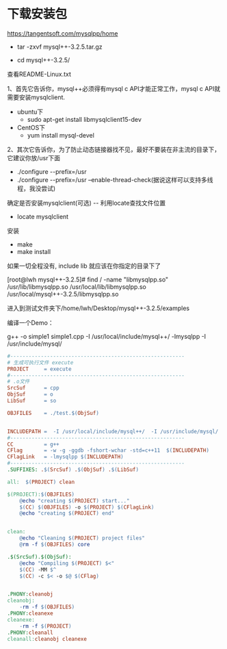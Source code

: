 # 下载安装包

https://tangentsoft.com/mysqlpp/home 

- tar -zxvf mysql++-3.2.5.tar.gz 

- cd mysql++-3.2.5/





查看README-Linux.txt

1、首先它告诉你，mysql++必须得有mysql c API才能正常工作，mysql c API就需要安装mysqlclient.

- ubuntu下
  - sudo apt-get install libmysqlclient15-dev
- CentOS下
  - yum install mysql-devel

2、其次它告诉你，为了防止动态链接器找不见，最好不要装在非主流的目录下，它建议你放/usr下面

- ./configure --prefix=/usr
- ./configure --prefix=/usr –enable-thread-check(据说这样可以支持多线程，我没尝试)  

确定是否安装mysqlclient(可选) -- 利用locate查找文件位置

- locate mysqlclient





安装

- make
- make install



如果一切全程没有, include  lib 就应该在你指定的目录下了



[root@lwh mysql++-3.2.5]# find / -name "libmysqlpp.so"
/usr/lib/libmysqlpp.so
/usr/local/lib/libmysqlpp.so
/usr/local/mysql++-3.2.5/libmysqlpp.so



进入到测试文件夹下/home/lwh/Desktop/mysql++-3.2.5/examples

编译一个Demo：

g++ -o simple1 simple1.cpp -I /usr/local/include/mysql++/ -lmysqlpp -I /usr/include/mysql/ 





```makefile
#---------------------------------------------------------
# 生成可执行文件 execute
PROJECT     = execute
#---------------------------------------------------------
# .o文件
SrcSuf      = cpp
ObjSuf      = o
LibSuf      = so

OBJFILES    = ./test.$(ObjSuf)


INCLUDEPATH =  -I /usr/local/include/mysql++/  -I /usr/include/mysql/ 
#---------------------------------------------------------
CC          = g++
CFlag       = -w -g -ggdb -fshort-wchar -std=c++11  $(INCLUDEPATH)
CFlagLink   = -lmysqlpp $(INCLUDEPATH)
#---------------------------------------------------------
.SUFFIXES: .$(SrcSuf) .$(ObjSuf) .$(LibSuf)

all:  $(PROJECT) clean

$(PROJECT):$(OBJFILES)
	@echo "creating $(PROJECT) start..."
	$(CC) $(OBJFILES) -o $(PROJECT) $(CFlagLink)
	@echo "creating $(PROJECT) end"


clean:
	@echo "Cleaning $(PROJECT) project files"
	@rm -f $(OBJFILES) core

.$(SrcSuf).$(ObjSuf):
	@echo "Compiling $(PROJECT) $<"
	$(CC) -MM $^ 
	$(CC) -c $< -o $@ $(CFlag) 


.PHONY:cleanobj
cleanobj:
	-rm -f $(OBJFILES) 
.PHONY:cleanexe
cleanexe:
	-rm -f $(PROJECT) 
.PHONY:cleanall
cleanall:cleanobj cleanexe
```

